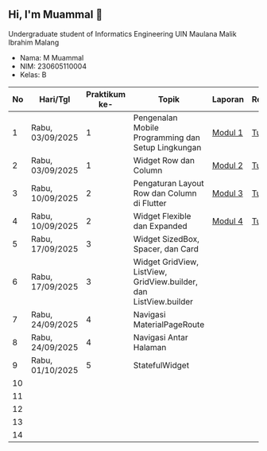 ## Hi, I'm Muammal 👋

Undergraduate student of Informatics Engineering UIN Maulana Malik Ibrahim Malang
- Nama: M Muammal
- NIM: 230605110004
- Kelas: B

| No | Hari/Tgl | Praktikum ke- | Topik | Laporan | Repository |
|-----|-----|-----|-----|-----|-----|
|1|Rabu, 03/09/2025| 1 |Pengenalan Mobile Programming dan Setup Lingkungan|[Modul 1](https://drive.google.com/file/d/1XA89IzYzI7zrNtDBl1ZvxyVXGk1zuycP/view?usp=drive_link)|[Tugas 1](https://github.com/theaam/Tugas-1)|
|2|Rabu, 03/09/2025| 1 |Widget Row dan Column|[Modul 2](https://drive.google.com/file/d/1Ec-CJim_543fCOC5v290HxtbawBpdd9F/view?usp=drive_link)|[Tugas 2](https://github.com/theaam/Tugas-2)|
|3|Rabu, 10/09/2025| 2 |Pengaturan Layout Row dan Column di Flutter|[Modul 3](https://drive.google.com/file/d/13PdBxlLBLThYMKMbPlewEZgI_vDnUm-K/view?usp=drive_link)|[Tugas 3](https://github.com/theaam/Tugas-3)|
|4|Rabu, 10/09/2025| 2 |Widget Flexible dan Expanded|[Modul 4](https://drive.google.com/file/d/1FUkD0WsH4Tj_XeVSl0eKsyJtWQpSrxf7/view?usp=drive_link)|[Tugas 4](https://github.com/theaam/Tugas-4)|
|5|Rabu, 17/09/2025| 3 |Widget SizedBox, Spacer, dan Card|||
|6|Rabu, 17/09/2025| 3 |Widget GridView, ListView, GridView.builder, dan ListView.builder|||
|7|Rabu, 24/09/2025| 4 |Navigasi MaterialPageRoute|||
|8|Rabu, 24/09/2025| 4 |Navigasi Antar Halaman|||
|9|Rabu, 01/10/2025| 5 |StatefulWidget|||
|10||||||
|11||||||
|12||||||
|13||||||
|14||||||

<!--
**theaam/theaam** is a ✨ _special_ ✨ repository because its `README.md` (this file) appears on your GitHub profile.

Here are some ideas to get you started:

- 🔭 I’m currently working on ...
- 🌱 I’m currently learning ...
- 👯 I’m looking to collaborate on ...
- 🤔 I’m looking for help with ...
- 💬 Ask me about ...
- 📫 How to reach me: ...
- 😄 Pronouns: ...
- ⚡ Fun fact: ...
-->
